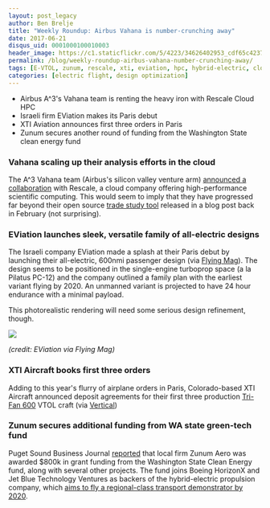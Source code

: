 ```yaml
---
layout: post_legacy
author: Ben Brelje
title: "Weekly Roundup: Airbus Vahana is number-crunching away"
date: 2017-06-21
disqus_uid: 0001000100010003
header_image: https://c1.staticflickr.com/5/4223/34626402953_cdf65c4237_h.jpg
permalink: /blog/weekly-roundup-airbus-vahana-number-crunching-away/
tags: [E-VTOL, zunum, rescale, xti, eviation, hpc, hybrid-electric, cloud, vahana]
categories: [electric flight, design optimization]
---
```


<div class="block-paragraph"><div class="rich-text"><ul><li>Airbus A^3's Vahana team is renting the heavy iron with Rescale Cloud HPC</li><li>Israeli firm EViation makes its Paris debut</li><li>XTI Aviation announces first three orders in Paris</li><li>Zunum secures another round of funding from the Washington State clean energy fund</li></ul></div></div>

<!--more-->


<div class="block-paragraph"><div class="rich-text"><h3>Vahana scaling up their analysis efforts in the cloud</h3><p>The A^3 Vahana team (Airbus's silicon valley venture arm) <a href="https://blog.rescale.com/a3-project-vahana-rescale-power-personal-flight/">announced a collaboration</a> with Rescale, a cloud company offering high-performance scientific computing. This would seem to imply that they have progressed far beyond their open source <a href="https://vahana.aero/vahana-configuration-trade-study-part-ii-1edcdac8ad93"></a><a href="https://vahana.aero/vahana-configuration-trade-study-part-ii-1edcdac8ad93">trade study tool</a> released in a blog post back in February (not surprising). </p></div></div>
<div class="block-paragraph"><div class="rich-text"><h3>EViation launches sleek, versatile family of all-electric designs</h3><p>The Israeli company EViation made a splash at their Paris debut by launching their all-electric, 600nmi passenger design (via <a href="http://www.flyingmag.com/all-electric-eviation-makes-debut-at-paris-air-show">Flying Mag</a>). The design seems to be positioned in the single-engine turboprop space (a la Pilatus PC-12) and the company outlined a family plan with the earliest variant flying by 2020. An unmanned variant is projected to have 24 hour endurance with a minimal payload.</p><p>This photorealistic rendering will need some serious design refinement, though.</p></div></div>
<div class="block-rawhtml"><script data-pagespeed-no-defer>//<![CDATA[
(function(){for(var g="function"==typeof Object.defineProperties?Object.defineProperty:function(b,c,a){if(a.get||a.set)throw new TypeError("ES3 does not support getters and setters.");b!=Array.prototype&&b!=Object.prototype&&(b[c]=a.value)},h="undefined"!=typeof window&&window===this?this:"undefined"!=typeof global&&null!=global?global:this,k=["String","prototype","repeat"],l=0;l<k.length-1;l++){var m=k[l];m in h||(h[m]={});h=h[m]}var n=k[k.length-1],p=h[n],q=p?p:function(b){var c;if(null==this)throw new TypeError("The 'this' value for String.prototype.repeat must not be null or undefined");c=this+"";if(0>b||1342177279<b)throw new RangeError("Invalid count value");b|=0;for(var a="";b;)if(b&1&&(a+=c),b>>>=1)c+=c;return a};q!=p&&null!=q&&g(h,n,{configurable:!0,writable:!0,value:q});var t=this;function u(b,c){var a=b.split("."),d=t;a[0]in d||!d.execScript||d.execScript("var "+a[0]);for(var e;a.length&&(e=a.shift());)a.length||void 0===c?d[e]?d=d[e]:d=d[e]={}:d[e]=c};function v(b){var c=b.length;if(0<c){for(var a=Array(c),d=0;d<c;d++)a[d]=b[d];return a}return[]};function w(b){var c=window;if(c.addEventListener)c.addEventListener("load",b,!1);else if(c.attachEvent)c.attachEvent("onload",b);else{var a=c.onload;c.onload=function(){b.call(this);a&&a.call(this)}}};var x;function y(b,c,a,d,e){this.h=b;this.j=c;this.l=a;this.f=e;this.g={height:window.innerHeight||document.documentElement.clientHeight||document.body.clientHeight,width:window.innerWidth||document.documentElement.clientWidth||document.body.clientWidth};this.i=d;this.b={};this.a=[];this.c={}}function z(b,c){var a,d,e=c.getAttribute("data-pagespeed-url-hash");if(a=e&&!(e in b.c))if(0>=c.offsetWidth&&0>=c.offsetHeight)a=!1;else{d=c.getBoundingClientRect();var f=document.body;a=d.top+("pageYOffset"in window?window.pageYOffset:(document.documentElement||f.parentNode||f).scrollTop);d=d.left+("pageXOffset"in window?window.pageXOffset:(document.documentElement||f.parentNode||f).scrollLeft);f=a.toString()+","+d;b.b.hasOwnProperty(f)?a=!1:(b.b[f]=!0,a=a<=b.g.height&&d<=b.g.width)}a&&(b.a.push(e),b.c[e]=!0)}y.prototype.checkImageForCriticality=function(b){b.getBoundingClientRect&&z(this,b)};u("pagespeed.CriticalImages.checkImageForCriticality",function(b){x.checkImageForCriticality(b)});u("pagespeed.CriticalImages.checkCriticalImages",function(){A(x)});function A(b){b.b={};for(var c=["IMG","INPUT"],a=[],d=0;d<c.length;++d)a=a.concat(v(document.getElementsByTagName(c[d])));if(a.length&&a[0].getBoundingClientRect){for(d=0;c=a[d];++d)z(b,c);a="oh="+b.l;b.f&&(a+="&n="+b.f);if(c=!!b.a.length)for(a+="&ci="+encodeURIComponent(b.a[0]),d=1;d<b.a.length;++d){var e=","+encodeURIComponent(b.a[d]);131072>=a.length+e.length&&(a+=e)}b.i&&(e="&rd="+encodeURIComponent(JSON.stringify(B())),131072>=a.length+e.length&&(a+=e),c=!0);C=a;if(c){d=b.h;b=b.j;var f;if(window.XMLHttpRequest)f=new XMLHttpRequest;else if(window.ActiveXObject)try{f=new ActiveXObject("Msxml2.XMLHTTP")}catch(r){try{f=new ActiveXObject("Microsoft.XMLHTTP")}catch(D){}}f&&(f.open("POST",d+(-1==d.indexOf("?")?"?":"&")+"url="+encodeURIComponent(b)),f.setRequestHeader("Content-Type","application/x-www-form-urlencoded"),f.send(a))}}}function B(){var b={},c;c=document.getElementsByTagName("IMG");if(!c.length)return{};var a=c[0];if(!("naturalWidth"in a&&"naturalHeight"in a))return{};for(var d=0;a=c[d];++d){var e=a.getAttribute("data-pagespeed-url-hash");e&&(!(e in b)&&0<a.width&&0<a.height&&0<a.naturalWidth&&0<a.naturalHeight||e in b&&a.width>=b[e].o&&a.height>=b[e].m)&&(b[e]={rw:a.width,rh:a.height,ow:a.naturalWidth,oh:a.naturalHeight})}return b}var C="";u("pagespeed.CriticalImages.getBeaconData",function(){return C});u("pagespeed.CriticalImages.Run",function(b,c,a,d,e,f){var r=new y(b,c,a,e,f);x=r;d&&w(function(){window.setTimeout(function(){A(r)},0)})});})();pagespeed.CriticalImages.Run('/mod_pagespeed_beacon','https://brelje.net/blog/weekly-roundup-airbus-vahana-number-crunching-away/','8Xxa2XQLv9',true,false,'zmZqsGPfVxM');
//]]></script><img src="http://www.flyingmag.com/g00/2_d3d3LmZseWluZ21hZy5jb20%3D_/TU9SRVBIRVVTMTMkaHR0cDovL3d3dy5mbHlpbmdtYWcuY29tL3NpdGVzL2ZseWluZ21hZy5jb20vZmlsZXMvc3R5bGVzL2xhcmdlXzF4Xy9wdWJsaWMvaW1hZ2VzLzIwMTcvMDYvZXZpYXRpb24uanBnP2l0b2s9WE9nOWxYMzgmZmM9NTAsNTAmaTEwYy5tYXJrLmltYWdlLnR5cGU%3D_$/$/$/$/$/$/$/$/$/$/$" class="img-responsive" data-pagespeed-url-hash="3334407575" onload="pagespeed.CriticalImages.checkImageForCriticality(this);"/></div>
<div class="block-paragraph"><div class="rich-text"><p><i>(credit: EViation via Flying Mag)</i></p></div></div>
<div class="block-paragraph"><div class="rich-text"><h3>XTI Aircraft books first three orders</h3><p>Adding to this year's flurry of airplane orders in Paris, Colorado-based XTI Aircraft announced deposit agreements for their first three production <a href="http://www.xtiaircraft.com/trifan-600/">Tri-Fan 600</a> VTOL craft (via <a href="https://www.verticalmag.com/press-releases/xti-aircraft-company-writes-first-orders-trifan-600/">Vertical</a>)</p></div></div>
<div class="block-paragraph"><div class="rich-text"><h3>Zunum secures additional funding from WA state green-tech fund</h3><p>Puget Sound Business Journal <a href="http://www.bizjournals.com/seattle/news/2017/06/20/zunum-aero-boeing-horizonx-clean-energy-grant.html">reported</a> that local firm Zunum Aero was awarded $800k in grant funding from the Washington State Clean Energy fund, along with several other projects. The fund joins Boeing HorizonX and Jet Blue Technology Ventures as backers of the hybrid-electric propulsion company, which <a href="/blog/electric-flight-aiaa-aviation-2017/">aims to fly a regional-class transport demonstrator by 2020</a>. </p></div></div>